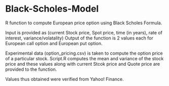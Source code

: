 Black-Scholes-Model
===================

R function to compute European price option using Black Scholes Formula.

Input is provided as (current Stock price, Spot price, time (in years), rate of interest, variance/volatality)
Output of the function is 2 values each for European call option and European put option.

Experimental data (option_pricing.csv) is taken to compute the option price of a particular stock. Script.R computes the mean and variance of the stock price and these values along with current Stcok price and Quote price are provided to the function. 

Values thus obtained were verified from Yahoo! Finance.



